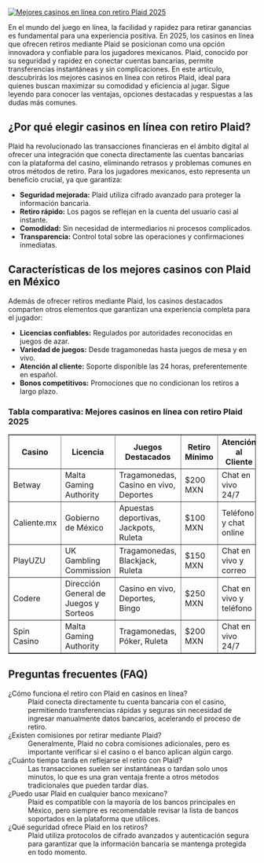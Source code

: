 [![Mejores casinos en línea con retiro Plaid 2025](https://123-caf.pages.dev/gitsignup.png)](https://vrmoo.ru/Bt82HjjY)

<p>En el mundo del juego en línea, la facilidad y rapidez para retirar ganancias es fundamental para una experiencia positiva. En 2025, los casinos en línea que ofrecen retiros mediante Plaid se posicionan como una opción innovadora y confiable para los jugadores mexicanos. Plaid, conocido por su seguridad y rapidez en conectar cuentas bancarias, permite transferencias instantáneas y sin complicaciones. En este artículo, descubrirás los mejores casinos en línea con retiros Plaid, ideal para quienes buscan maximizar su comodidad y eficiencia al jugar. Sigue leyendo para conocer las ventajas, opciones destacadas y respuestas a las dudas más comunes.</p>  <h2>¿Por qué elegir casinos en línea con retiro Plaid?</h2> <p>Plaid ha revolucionado las transacciones financieras en el ámbito digital al ofrecer una integración que conecta directamente las cuentas bancarias con la plataforma del casino, eliminando retrasos y problemas comunes en otros métodos de retiro. Para los jugadores mexicanos, esto representa un beneficio crucial, ya que garantiza:</p> <ul> <li><strong>Seguridad mejorada:</strong> Plaid utiliza cifrado avanzado para proteger la información bancaria.</li> <li><strong>Retiro rápido:</strong> Los pagos se reflejan en la cuenta del usuario casi al instante.</li> <li><strong>Comodidad:</strong> Sin necesidad de intermediarios ni procesos complicados.</li> <li><strong>Transparencia:</strong> Control total sobre las operaciones y confirmaciones inmediatas.</li> </ul>  <h2>Características de los mejores casinos con Plaid en México</h2> <p>Además de ofrecer retiros mediante Plaid, los casinos destacados comparten otros elementos que garantizan una experiencia completa para el jugador:</p> <ul> <li><strong>Licencias confiables:</strong> Regulados por autoridades reconocidas en juegos de azar.</li> <li><strong>Variedad de juegos:</strong> Desde tragamonedas hasta juegos de mesa y en vivo.</li> <li><strong>Atención al cliente:</strong> Soporte disponible las 24 horas, preferentemente en español.</li> <li><strong>Bonos competitivos:</strong> Promociones que no condicionan los retiros a largo plazo.</li> </ul>  <h3>Tabla comparativa: Mejores casinos en línea con retiro Plaid 2025</h3> <table border="1" cellpadding="8" cellspacing="0" style="border-collapse: collapse; width: 100%;"> <thead> <tr> <th>Casino</th> <th>Licencia</th> <th>Juegos Destacados</th> <th>Retiro Mínimo</th> <th>Atención al Cliente</th> </tr> </thead> <tbody> <tr> <td>Betway</td> <td>Malta Gaming Authority</td> <td>Tragamonedas, Casino en vivo, Deportes</td> <td>$200 MXN</td> <td>Chat en vivo 24/7</td> </tr> <tr> <td>Caliente.mx</td> <td>Gobierno de México</td> <td>Apuestas deportivas, Jackpots, Ruleta</td> <td>$100 MXN</td> <td>Teléfono y chat online</td> </tr> <tr> <td>PlayUZU</td> <td>UK Gambling Commission</td> <td>Tragamonedas, Blackjack, Ruleta</td> <td>$150 MXN</td> <td>Chat en vivo y correo</td> </tr> <tr> <td>Codere</td> <td>Dirección General de Juegos y Sorteos</td> <td>Casino en vivo, Deportes, Bingo</td> <td>$250 MXN</td> <td>Chat en vivo y teléfono</td> </tr> <tr> <td>Spin Casino</td> <td>Malta Gaming Authority</td> <td>Tragamonedas, Póker, Ruleta</td> <td>$200 MXN</td> <td>Chat en vivo 24/7</td> </tr> </tbody> </table>  <h2>Preguntas frecuentes (FAQ)</h2> <dl> <dt>¿Cómo funciona el retiro con Plaid en casinos en línea?</dt> <dd>Plaid conecta directamente tu cuenta bancaria con el casino, permitiendo transferencias rápidas y seguras sin necesidad de ingresar manualmente datos bancarios, acelerando el proceso de retiro.</dd>  <dt>¿Existen comisiones por retirar mediante Plaid?</dt> <dd>Generalmente, Plaid no cobra comisiones adicionales, pero es importante verificar si el casino o el banco aplican algún cargo.</dd>  <dt>¿Cuánto tiempo tarda en reflejarse el retiro con Plaid?</dt> <dd>Las transacciones suelen ser instantáneas o tardan solo unos minutos, lo que es una gran ventaja frente a otros métodos tradicionales que pueden tardar días.</dd>  <dt>¿Puedo usar Plaid en cualquier banco mexicano?</dt> <dd>Plaid es compatible con la mayoría de los bancos principales en México, pero siempre es recomendable revisar la lista de bancos soportados en la plataforma que utilices.</dd>  <dt>¿Qué seguridad ofrece Plaid en los retiros?</dt> <dd>Plaid utiliza protocolos de cifrado avanzados y autenticación segura para garantizar que la información bancaria se mantenga protegida en todo momento.</dd> </dl>